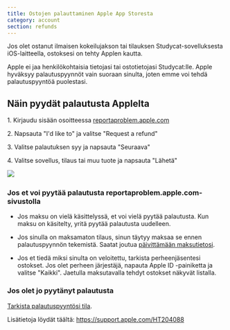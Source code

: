 ```yaml
---
title: Ostojen palauttaminen Apple App Storesta
category: account
section: refunds 
---
```

Jos olet ostanut ilmaisen kokeilujakson tai tilauksen Studycat-sovelluksesta iOS-laitteella, ostoksesi on tehty Applen kautta.

Apple ei jaa henkilökohtaisia tietojasi tai ostotietojasi Studycat:lle. Apple hyväksyy palautuspyynnöt vain suoraan sinulta, joten emme voi tehdä palautuspyyntöä puolestasi.


## Näin pyydät palautusta Applelta

1\. Kirjaudu sisään osoitteessa [reportaproblem.apple.com](https://reportaproblem.apple.com/)

2\. Napsauta "I'd like to" ja valitse "Request a refund"

3\. Valitse palautuksen syy ja napsauta "Seuraava"

4\. Valitse sovellus, tilaus tai muu tuote ja napsauta "Lähetä"


​![](/attachments/token/EIRFxjZzzik6OVcPJeEE4MFaP/?name=ios14-iphone-12-pro-safari-report-a-problem.png)​


### Jos et voi pyytää palautusta reportaproblem.apple.com-sivustolla

- Jos maksu on vielä käsittelyssä, et voi vielä pyytää palautusta. Kun maksu on käsitelty, yritä pyytää palautusta uudelleen.

- Jos sinulla on maksamaton tilaus, sinun täytyy maksaa se ennen palautuspyynnön tekemistä. Saatat joutua [päivittämään maksutietosi](https://support.apple.com/kb/HT201266).

- Jos et tiedä miksi sinulta on veloitettu, tarkista perheenjäsentesi ostokset. Jos olet perheen järjestäjä, napauta Apple ID -painiketta ja valitse "Kaikki". Jaetulla maksutavalla tehdyt ostokset näkyvät listalla.


### Jos olet jo pyytänyt palautusta

[Tarkista palautuspyyntösi tila](https://support.apple.com/kb/HT210904).


Lisätietoja löydät täältä: <https://support.apple.com/HT204088>